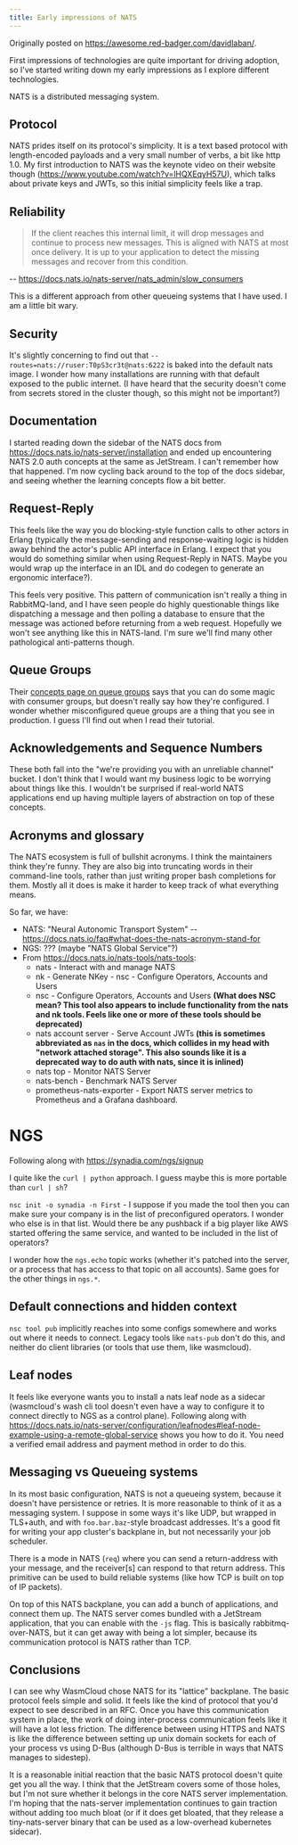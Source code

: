 ```yaml
---
title: Early impressions of NATS
---
```


Originally posted on https://awesome.red-badger.com/davidlaban/.

First impressions of technologies are quite important for driving adoption, so I've started writing down my early impressions as I explore different technologies.

NATS is a distributed messaging system.

## Protocol

NATS prides itself on its protocol's simplicity. It is a text based protocol with length-encoded payloads and a very small number of verbs, a bit like http 1.0. My first introduction to NATS was the keynote video on their website though (https://www.youtube.com/watch?v=lHQXEqyH57U), which talks about private keys and JWTs, so this initial simplicity feels like a trap.

## Reliability

> If the client reaches this internal limit, it will drop messages and continue to process new messages. This is aligned with NATS at most once delivery. It is up to your application to detect the missing messages and recover from this condition.

-- https://docs.nats.io/nats-server/nats_admin/slow_consumers

This is a different approach from other queueing systems that I have used. I am a little bit wary.

## Security

It's slightly concerning to find out that `--routes=nats://ruser:T0pS3cr3t@nats:6222` is baked into the default nats image. I wonder how many installations are running with that default exposed to the public internet. (I have heard that the security doesn't come from secrets stored in the cluster though, so this might not be important?)

## Documentation

I started reading down the sidebar of the NATS docs from https://docs.nats.io/nats-server/installation and ended up encountering NATS 2.0 auth concepts at the same as JetStream. I can't remember how that happened. I'm now cycling back around to the top of the docs sidebar, and seeing whether the learning concepts flow a bit better.

## Request-Reply

This feels like the way you do blocking-style function calls to other actors in Erlang (typically the message-sending and response-waiting logic is hidden away behind the actor's public API interface in Erlang. I expect that you would do something similar when using Request-Reply in NATS. Maybe you would wrap up the interface in an IDL and do codegen to generate an ergonomic interface?).

This feels very positive. This pattern of communication isn't really a thing in RabbitMQ-land, and I have seen people do highly questionable things like dispatching a message and then polling a database to ensure that the message was actioned before returning from a web request. Hopefully we won't see anything like this in NATS-land. I'm sure we'll find many other pathological anti-patterns though.

## Queue Groups

Their [concepts page on queue groups](https://docs.nats.io/nats-concepts/queue) says that you can do some magic with consumer groups, but doesn't really say how they're configured. I wonder whether misconfigured queue groups are a thing that you see in production. I guess I'll find out when I read their tutorial.

## Acknowledgements and Sequence Numbers

These both fall into the "we're providing you with an unreliable channel" bucket. I don't think that I would want my business logic to be worrying about things like this. I wouldn't be surprised if real-world NATS applications end up having multiple layers of abstraction on top of these concepts.

## Acronyms and glossary

The NATS ecosystem is full of bullshit acronyms. I think the maintainers think they're funny. They are also big into truncating words in their command-line tools, rather than just writing proper bash completions for them. Mostly all it does is make it harder to keep track of what everything means.

So far, we have:

- NATS: "Neural Autonomic Transport System" -- https://docs.nats.io/faq#what-does-the-nats-acronym-stand-for
- NGS: ??? (maybe "NATS Global Service"?)
- From https://docs.nats.io/nats-tools/nats-tools:
  - nats - Interact with and manage NATS
  - nk - Generate NKey - nsc - Configure Operators, Accounts and Users
  - nsc - Configure Operators, Accounts and Users **(What does NSC mean? This tool also appears to include functionality from the nats and nk tools. Feels like one or more of these tools should be deprecated)**
  - nats account server - Serve Account JWTs **(this is sometimes abbreviated as `nas` in the docs, which collides in my head with "network attached storage". This also sounds like it is a deprecated way to do auth with nats, since it is inlined)**
  - nats top - Monitor NATS Server
  - nats-bench - Benchmark NATS Server
  - prometheus-nats-exporter - Export NATS server metrics to Prometheus and a Grafana dashboard.

# NGS

Following along with https://synadia.com/ngs/signup

I quite like the `curl | python` approach. I guess maybe this is more portable than `curl | sh`?

`nsc init -o synadia -n First` - I suppose if you made the tool then you can make sure your company is in the list of preconfigured operators. I wonder who else is in that list. Would there be any pushback if a big player like AWS started offering the same service, and wanted to be included in the list of operators?

I wonder how the `ngs.echo` topic works (whether it's patched into the server, or a process that has access to that topic on all accounts). Same goes for the other things in `ngs.*`.

## Default connections and hidden context

`nsc tool pub` implicitly reaches into some configs somewhere and works out where it needs to connect. Legacy tools like `nats-pub` don't do this, and neither do client libraries (or tools that use them, like wasmcloud).

## Leaf nodes

It feels like everyone wants you to install a nats leaf node as a sidecar (wasmcloud's wash cli tool doesn't even have a way to configure it to connect directly to NGS as a control plane). Following along with https://docs.nats.io/nats-server/configuration/leafnodes#leaf-node-example-using-a-remote-global-service shows you how to do it. You need a verified email address and payment method in order to do this.

## Messaging vs Queueing systems

In its most basic configuration, NATS is not a queueing system, because it doesn't have persistence or retries. It is more reasonable to think of it as a messaging system. I suppose in some ways it's like UDP, but wrapped in TLS+auth, and with `foo.bar.baz`-style broadcast addresses. It's a good fit for writing your app cluster's backplane in, but not necessarily your job scheduler.

There is a mode in NATS (`req`) where you can send a return-address with your message, and the receiver[s] can respond to that return address. This primitive can be used to build reliable systems (like how TCP is built on top of IP packets).

On top of this NATS backplane, you can add a bunch of applications, and connect them up. The NATS server comes bundled with a JetStream application, that you can enable with the `-js` flag. This is basically rabbitmq-over-NATS, but it can get away with being a lot simpler, because its communication protocol is NATS rather than TCP.

## Conclusions

I can see why WasmCloud chose NATS for its "lattice" backplane. The basic protocol feels simple and solid. It feels like the kind of protocol that you'd expect to see described in an RFC. Once you have this communication system in place, the work of doing inter-process communication feels like it will have a lot less friction. The difference between using HTTPS and NATS is like the difference between setting up unix domain sockets for each of your process vs using D-Bus (although D-Bus is terrible in ways that NATS manages to sidestep).

It is a reasonable initial reaction that the basic NATS protocol doesn't quite get you all the way. I think that the JetStream covers some of those holes, but I'm not sure whether it belongs in the core NATS server implementation. I'm hoping that the nats-server implementation continues to gain traction without adding too much bloat (or if it does get bloated, that they release a tiny-nats-server binary that can be used as a low-overhead kubernetes sidecar).
